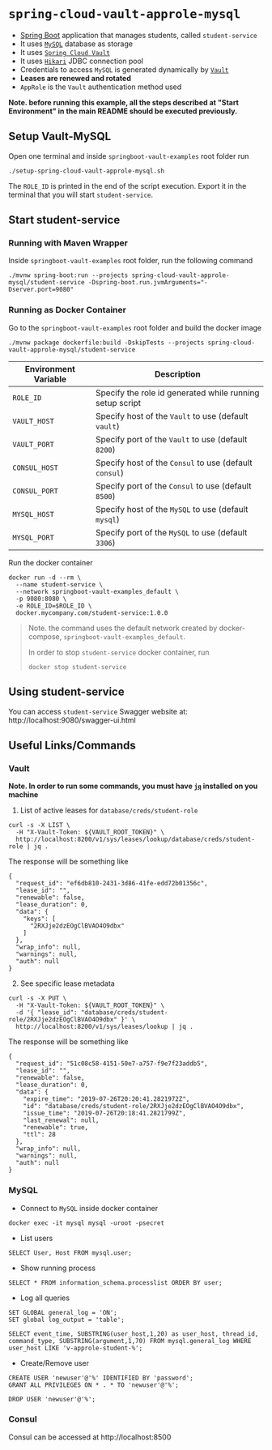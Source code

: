# `spring-cloud-vault-approle-mysql`

- [Spring Boot](https://docs.spring.io/spring-boot/docs/current/reference/htmlsingle/) application that manages students, called `student-service`
- It uses [`MySQL`](https://www.mysql.com/) database as storage
- It uses [`Spring Cloud Vault`](https://cloud.spring.io/spring-cloud-vault/spring-cloud-vault.html)
- It uses [`Hikari`](https://github.com/brettwooldridge/HikariCP) JDBC connection pool
- Credentials to access `MySQL` is generated dynamically by [`Vault`](https://www.vaultproject.io)
- **Leases are renewed and rotated**
- `AppRole` is the `Vault` authentication method used

**Note. before running this example, all the steps described at "Start Environment" in the main README should be
executed previously.**

## Setup Vault-MySQL

Open one terminal and inside `springboot-vault-examples` root folder run
```
./setup-spring-cloud-vault-approle-mysql.sh
```

The `ROLE_ID` is printed in the end of the script execution. Export it in the terminal that you will start `student-service`.

## Start student-service

### Running with Maven Wrapper

Inside `springboot-vault-examples` root folder, run the following command
```
./mvnw spring-boot:run --projects spring-cloud-vault-approle-mysql/student-service -Dspring-boot.run.jvmArguments="-Dserver.port=9080"
```

### Running as Docker Container

Go to the `springboot-vault-examples` root folder and build the docker image
```
./mvnw package dockerfile:build -DskipTests --projects spring-cloud-vault-approle-mysql/student-service
```
| Environment Variable | Description                                              |
| -------------------- | ---------------------------------------------------------|
| `ROLE_ID`            | Specify the role id generated while running setup script |
| `VAULT_HOST`         | Specify host of the `Vault` to use (default `vault`)     |
| `VAULT_PORT`         | Specify port of the `Vault` to use (default `8200`)      |
| `CONSUL_HOST`        | Specify host of the `Consul` to use (default `consul`)   |
| `CONSUL_PORT`        | Specify port of the `Consul` to use (default `8500`)     |
| `MYSQL_HOST`         | Specify host of the `MySQL` to use (default `mysql`)     |
| `MYSQL_PORT`         | Specify port of the `MySQL` to use (default `3306`)      |

Run the docker container
```
docker run -d --rm \
  --name student-service \
  --network springboot-vault-examples_default \
  -p 9080:8080 \
  -e ROLE_ID=$ROLE_ID \
  docker.mycompany.com/student-service:1.0.0
```
> Note. the command uses the default network created by docker-compose, `springboot-vault-examples_default`.
>
> In order to stop `student-service` docker container, run
> ```
> docker stop student-service 
> ```

## Using student-service

You can access `student-service` Swagger website at: http://localhost:9080/swagger-ui.html

## Useful Links/Commands

### Vault

**Note. In order to run some commands, you must have [`jq`](https://stedolan.github.io/jq) installed on you machine**

1. List of active leases for `database/creds/student-role`
```
curl -s -X LIST \
  -H "X-Vault-Token: ${VAULT_ROOT_TOKEN}" \
  http://localhost:8200/v1/sys/leases/lookup/database/creds/student-role | jq .
```

The response will be something like
```
{
  "request_id": "ef6db810-2431-3d86-41fe-edd72b01356c",
  "lease_id": "",
  "renewable": false,
  "lease_duration": 0,
  "data": {
    "keys": [
      "2RXJje2dzEOgClBVAO4O9dbx"
    ]
  },
  "wrap_info": null,
  "warnings": null,
  "auth": null
}
```

2. See specific lease metadata
```
curl -s -X PUT \
  -H "X-Vault-Token: ${VAULT_ROOT_TOKEN}" \
  -d '{ "lease_id": "database/creds/student-role/2RXJje2dzEOgClBVAO4O9dbx" }' \
  http://localhost:8200/v1/sys/leases/lookup | jq .
```

The response will be something like
```
{
  "request_id": "51c08c58-4151-50e7-a757-f9e7f23addb5",
  "lease_id": "",
  "renewable": false,
  "lease_duration": 0,
  "data": {
    "expire_time": "2019-07-26T20:20:41.2821972Z",
    "id": "database/creds/student-role/2RXJje2dzEOgClBVAO4O9dbx",
    "issue_time": "2019-07-26T20:18:41.2821799Z",
    "last_renewal": null,
    "renewable": true,
    "ttl": 28
  },
  "wrap_info": null,
  "warnings": null,
  "auth": null
}
```

### MySQL

- Connect to `MySQL` inside docker container
```
docker exec -it mysql mysql -uroot -psecret
```

- List users
```
SELECT User, Host FROM mysql.user;
```

- Show running process
```
SELECT * FROM information_schema.processlist ORDER BY user;
```

- Log all queries
```
SET GLOBAL general_log = 'ON';
SET global log_output = 'table';

SELECT event_time, SUBSTRING(user_host,1,20) as user_host, thread_id, command_type, SUBSTRING(argument,1,70) FROM mysql.general_log WHERE user_host LIKE 'v-approle-student-%';
```

- Create/Remove user
```
CREATE USER 'newuser'@'%' IDENTIFIED BY 'password';
GRANT ALL PRIVILEGES ON * . * TO 'newuser'@'%';

DROP USER 'newuser'@'%';
```

### Consul

Consul can be accessed at http://localhost:8500
